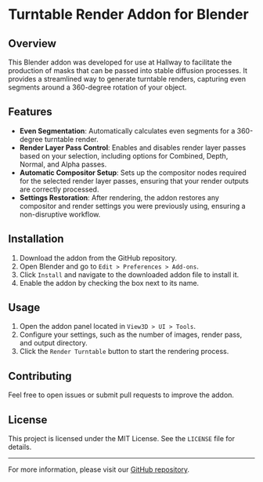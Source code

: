 # Turntable Render Addon for Blender

## Overview

This Blender addon was developed for use at Hallway to facilitate the production of masks that can be passed into stable diffusion processes. It provides a streamlined way to generate turntable renders, capturing even segments around a 360-degree rotation of your object.

## Features

- **Even Segmentation**: Automatically calculates even segments for a 360-degree turntable render.
- **Render Layer Pass Control**: Enables and disables render layer passes based on your selection, including options for Combined, Depth, Normal, and Alpha passes.
- **Automatic Compositor Setup**: Sets up the compositor nodes required for the selected render layer passes, ensuring that your render outputs are correctly processed.
- **Settings Restoration**: After rendering, the addon restores any compositor and render settings you were previously using, ensuring a non-disruptive workflow.

## Installation

1. Download the addon from the GitHub repository.
2. Open Blender and go to `Edit > Preferences > Add-ons`.
3. Click `Install` and navigate to the downloaded addon file to install it.
4. Enable the addon by checking the box next to its name.

## Usage

1. Open the addon panel located in `View3D > UI > Tools`.
2. Configure your settings, such as the number of images, render pass, and output directory.
3. Click the `Render Turntable` button to start the rendering process.

## Contributing

Feel free to open issues or submit pull requests to improve the addon.

## License

This project is licensed under the MIT License. See the `LICENSE` file for details.

---

For more information, please visit our [GitHub repository](#).
